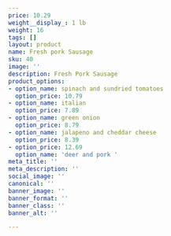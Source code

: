 ```yaml
---
price: 10.29
weight__display_: 1 lb
weight: 16
tags: []
layout: product
name: Fresh pork Sausage
sku: 40
image: ''
description: Fresh Pork Sausage
product_options:
- option_name: spinach and sundried tomatoes
  option_price: 10.79
- option_name: italian
  option_price: 7.89
- option_name: green onion
  option_price: 8.79
- option_name: jalapeno and cheddar cheese
  option_price: 8.39
- option_price: 12.69
  option_name: 'deer and pork '
meta_title: ''
meta_description: ''
social_image: ''
canonical: ''
banner_image: ''
banner_format: ''
banner_class: ''
banner_alt: ''

---
```

